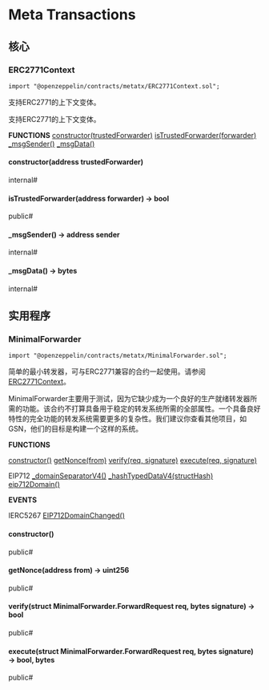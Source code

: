 # Meta Transactions
 
## 核心

### ERC2771Context
```
import "@openzeppelin/contracts/metatx/ERC2771Context.sol";
```

支持ERC2771的上下文变体。

支持ERC2771的上下文变体。

**FUNCTIONS**
[constructor(trustedForwarder)](#constructoraddress-trustedforwarder)
[isTrustedForwarder(forwarder)](#istrustedforwarderaddress-forwarder-→-bool)
[_msgSender()](#_msgsender-→-address-sender)
[_msgData()](#_msgdata-→-bytes)

#### constructor(address trustedForwarder)
internal#

#### isTrustedForwarder(address forwarder) → bool
public#

#### _msgSender() → address sender
internal#

#### _msgData() → bytes
internal#

## 实用程序

### MinimalForwarder
```
import "@openzeppelin/contracts/metatx/MinimalForwarder.sol";
```

简单的最小转发器，可与ERC2771兼容的合约一起使用。请参阅[ERC2771Context](#erc2771context)。

MinimalForwarder主要用于测试，因为它缺少成为一个良好的生产就绪转发器所需的功能。该合约不打算具备用于稳定的转发系统所需的全部属性。一个具备良好特性的完全功能的转发系统需要更多的复杂性。我们建议你查看其他项目，如GSN，他们的目标是构建一个这样的系统。

**FUNCTIONS**

[constructor()](#constructor)
[getNonce(from)](#getnonceaddress-from-→-uint256)
[verify(req, signature)](#verifystruct-minimalforwarderforwardrequest-req-bytes-signature-→-bool)
[execute(req, signature)](#executestruct-minimalforwarderforwardrequest-req-bytes-signature-→-bool-bytes)

EIP712
[_domainSeparatorV4()](./Utils.md#_domainseparatorv4-→-bytes32)
[_hashTypedDataV4(structHash)](./Utils.md#_hashtypeddatav4bytes32-structhash-→-bytes32)
[eip712Domain()](./Utils.md#eip712domain-→-bytes1-fields-string-name-string-version-uint256-chainid-address-verifyingcontract-bytes32-salt-uint256-extensions)

**EVENTS**

IERC5267
[EIP712DomainChanged()](./Interfaces.md#eip712domainchanged)

#### constructor()
public#

#### getNonce(address from) → uint256
public#

#### verify(struct MinimalForwarder.ForwardRequest req, bytes signature) → bool
public#

#### execute(struct MinimalForwarder.ForwardRequest req, bytes signature) → bool, bytes
public#
